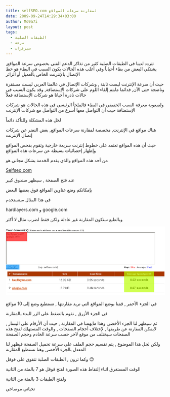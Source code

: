 ```yaml
---
title: selfSEO.com لمقارنة سرعات المواقع
date: 2009-09-24T14:29:34+03:00
author: Mo9a7i
layout: post
tags:
  - الطبقات الصلبة
  - سرعة
  - سيرفرات
---
```


تتردد لدينا في الطبقات الصلبة كثير من تذاكر الدعم الفني بخصوص سرعة المواقع, يشتكي البعض من بطء أحياناً وفي أغلب هذه الحالات يكون السبب في البطء هو خط الإتصال بالإنترنت الخاص بالعميل أو الزائر

حيث أن سرعة الإنترنت ليست ثابتة , وشركات الإتصال في عالمنا العربي ليست مستقرة وناضجة حتى الآن, فدائما مايتم إلقاء اللوم على شركات الإستضافة, وقد يكون السبب في حالات نادرة أحيانا هو شركات الإستضافة فعلاً

ولصعوبة معرفة السبب الحقيقي في البطء فالملجأ الرئيسي في هذه الحالات هو شركات الإستضافة حيث أن التواصل معها أسرع من التواصل مع شركات الإنترنت

لحل هذه المشكلة وللتأكد دائماً

هناك مواقع في الإنترنت, مخصصة لمقارنة سرعات المواقع, بغض النضر عن شركات إتصال الإنترنت

حيث أن هذه المواقع تعتمد على خطوط إنترنت سريعة خارجية وتقوم بفحص المواقع وإظهار إحصائيات بسيطة عن سرعات هذه المواقع

من أحد هذه المواقع والذي يقدم الخدمة بشكل مجاني هو

[Selfseo.com](http://www.selfseo.com/website_speed_test.php)
  
عند فتح الصفحة , سيظهر صندوق كبير

بإمكانكم وضع عناوين المواقع فوق بعضها البعض

في هذا المثال سنستخدم

hardlayers.com و google.com

وبالطبع ستكون المقارنة غير عادلة ولكن فقط لضرب مثال لا أكثر

![مقارنة سرعة قوقل مع الطبقات](/assets/files/2009/09/comparesites.jpg)

في الجزء الأحمر , قمنا بوضع المواقع التي نريد مقارنتها , تستطيع وضع إلى 10 مواقع

في الجزء الأزرق , نقوم بالضغط على الزر للبدء بالمقارنة

ثم سيظهر لنا الجزء الأخضر, وهذا مايهمنا في المقارنة , حيث أن الأرقام على اليسار , لايمكن المقارنة عن طريقها , لإختلاف أحجام الصفحات , والوقت المستهلك لفتح هذه الصفحات سيختلف من موقع لآخر حسب سرعة الخادم وحجم الصفحة

ولكن لحل هذا الموضوع , يتم تقسيم حجم الملف على سرعة تحميل الصفحة فيظهر لنا المعدل بالجزء الأخضر, وهنا نستطيع المقارنة

وكما ترون , الطبقات الصلبة تتفوق على قوقل 😉

الوقت المستغرق اثناء إلتقاط هذه الصورة لفتح قوقل هو 7 بالمئة من الثانية

ولفتح الطبقات 3 بالمئة من الثانية

تحياتي
موصاحي
